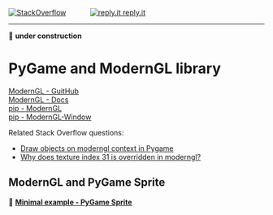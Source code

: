 [![StackOverflow](https://stackexchange.com/users/flair/7322082.png)](https://stackoverflow.com/users/5577765/rabbid76?tab=profile) &nbsp;&nbsp;&nbsp;&nbsp;&nbsp;&nbsp;&nbsp;&nbsp;&nbsp;&nbsp; [![reply.it](../../resource/logo/Repl_it_logo_80.png) reply.it](https://repl.it/repls/folder/PyGame%20Examples)

---

:construction: **under construction**

# PyGame and ModernGL library

[ModernGL - GuitHub](https://github.com/moderngl/moderngl)  
[ModernGL - Docs](https://moderngl.readthedocs.io/en/latest/)  
[pip - ModernGL](https://pypi.org/project/moderngl/)  
[pip - ModernGL-Window](https://pypi.org/project/moderngl-window/)

Related Stack Overflow questions:

- [Draw objects on moderngl context in Pygame](https://stackoverflow.com/questions/62500232/draw-objects-on-moderngl-context-in-pygame)
- [Why does texture index 31 is overridden in moderngl?](https://stackoverflow.com/questions/64317804/why-does-texture-index-31-is-overridden-in-moderngl)

## ModernGL and PyGame Sprite

:scroll: **[Minimal example - PyGame Sprite](../../../examples/pygame_opengl/moderngl_library/moderngl_minimal_pygame_sprite.py)**
